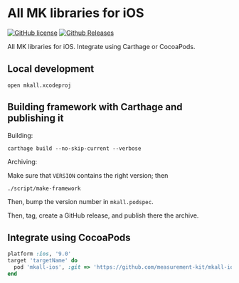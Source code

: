 # All MK libraries for iOS

[![GitHub license](https://img.shields.io/github/license/measurement-kit/mkall-ios.svg)](https://raw.githubusercontent.com/measurement-kit/mkall-ios/master/LICENSE) [![Github Releases](https://img.shields.io/github/release/measurement-kit/mkall-ios.svg)](https://github.com/measurement-kit/mkall-ios/releases)

All MK libraries for iOS. Integrate using Carthage or CocoaPods.

## Local development

```
open mkall.xcodeproj
```

## Building framework with Carthage and publishing it

Building:

```
carthage build --no-skip-current --verbose
```

Archiving:

Make sure that `VERSION` contains the right version; then

```
./script/make-framework
```

Then, bump the version number in `mkall.podspec`.

Then, tag, create a GitHub release, and publish there the archive.

## Integrate using CocoaPods

```ruby
platform :ios, '9.0'
target 'targetName' do
  pod 'mkall-ios', :git => 'https://github.com/measurement-kit/mkall-ios.git'
end
```
